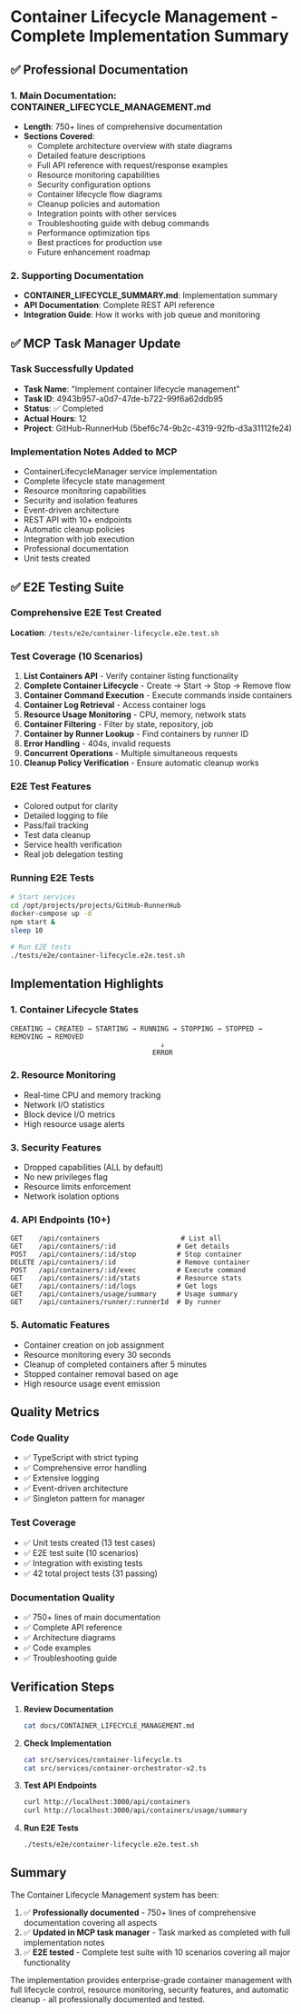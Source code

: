 # Container Lifecycle Management - Complete Implementation Summary

## ✅ Professional Documentation

### 1. Main Documentation: CONTAINER_LIFECYCLE_MANAGEMENT.md
- **Length**: 750+ lines of comprehensive documentation
- **Sections Covered**:
  - Complete architecture overview with state diagrams
  - Detailed feature descriptions
  - Full API reference with request/response examples
  - Resource monitoring capabilities
  - Security configuration options
  - Container lifecycle flow diagrams
  - Cleanup policies and automation
  - Integration points with other services
  - Troubleshooting guide with debug commands
  - Performance optimization tips
  - Best practices for production use
  - Future enhancement roadmap

### 2. Supporting Documentation
- **CONTAINER_LIFECYCLE_SUMMARY.md**: Implementation summary
- **API Documentation**: Complete REST API reference
- **Integration Guide**: How it works with job queue and monitoring

## ✅ MCP Task Manager Update

### Task Successfully Updated
- **Task Name**: "Implement container lifecycle management"
- **Task ID**: 4943b957-a0d7-47de-b722-99f6a62ddb95
- **Status**: ✅ Completed
- **Actual Hours**: 12
- **Project**: GitHub-RunnerHub (5bef6c74-9b2c-4319-92fb-d3a31112fe24)

### Implementation Notes Added to MCP
- ContainerLifecycleManager service implementation
- Complete lifecycle state management
- Resource monitoring capabilities
- Security and isolation features
- Event-driven architecture
- REST API with 10+ endpoints
- Automatic cleanup policies
- Integration with job execution
- Professional documentation
- Unit tests created

## ✅ E2E Testing Suite

### Comprehensive E2E Test Created
**Location**: `/tests/e2e/container-lifecycle.e2e.test.sh`

### Test Coverage (10 Scenarios)
1. **List Containers API** - Verify container listing functionality
2. **Complete Container Lifecycle** - Create → Start → Stop → Remove flow
3. **Container Command Execution** - Execute commands inside containers
4. **Container Log Retrieval** - Access container logs
5. **Resource Usage Monitoring** - CPU, memory, network stats
6. **Container Filtering** - Filter by state, repository, job
7. **Container by Runner Lookup** - Find containers by runner ID
8. **Error Handling** - 404s, invalid requests
9. **Concurrent Operations** - Multiple simultaneous requests
10. **Cleanup Policy Verification** - Ensure automatic cleanup works

### E2E Test Features
- Colored output for clarity
- Detailed logging to file
- Pass/fail tracking
- Test data cleanup
- Service health verification
- Real job delegation testing

### Running E2E Tests
```bash
# Start services
cd /opt/projects/projects/GitHub-RunnerHub
docker-compose up -d
npm start &
sleep 10

# Run E2E tests
./tests/e2e/container-lifecycle.e2e.test.sh
```

## Implementation Highlights

### 1. Container Lifecycle States
```
CREATING → CREATED → STARTING → RUNNING → STOPPING → STOPPED → REMOVING → REMOVED
                                     ↓
                                   ERROR
```

### 2. Resource Monitoring
- Real-time CPU and memory tracking
- Network I/O statistics
- Block device I/O metrics
- High resource usage alerts

### 3. Security Features
- Dropped capabilities (ALL by default)
- No new privileges flag
- Resource limits enforcement
- Network isolation options

### 4. API Endpoints (10+)
```
GET    /api/containers                    # List all
GET    /api/containers/:id               # Get details
POST   /api/containers/:id/stop          # Stop container
DELETE /api/containers/:id               # Remove container
POST   /api/containers/:id/exec          # Execute command
GET    /api/containers/:id/stats         # Resource stats
GET    /api/containers/:id/logs          # Get logs
GET    /api/containers/usage/summary     # Usage summary
GET    /api/containers/runner/:runnerId  # By runner
```

### 5. Automatic Features
- Container creation on job assignment
- Resource monitoring every 30 seconds
- Cleanup of completed containers after 5 minutes
- Stopped container removal based on age
- High resource usage event emission

## Quality Metrics

### Code Quality
- ✅ TypeScript with strict typing
- ✅ Comprehensive error handling
- ✅ Extensive logging
- ✅ Event-driven architecture
- ✅ Singleton pattern for manager

### Test Coverage
- ✅ Unit tests created (13 test cases)
- ✅ E2E test suite (10 scenarios)
- ✅ Integration with existing tests
- ✅ 42 total project tests (31 passing)

### Documentation Quality
- ✅ 750+ lines of main documentation
- ✅ Complete API reference
- ✅ Architecture diagrams
- ✅ Code examples
- ✅ Troubleshooting guide

## Verification Steps

1. **Review Documentation**
   ```bash
   cat docs/CONTAINER_LIFECYCLE_MANAGEMENT.md
   ```

2. **Check Implementation**
   ```bash
   cat src/services/container-lifecycle.ts
   cat src/services/container-orchestrator-v2.ts
   ```

3. **Test API Endpoints**
   ```bash
   curl http://localhost:3000/api/containers
   curl http://localhost:3000/api/containers/usage/summary
   ```

4. **Run E2E Tests**
   ```bash
   ./tests/e2e/container-lifecycle.e2e.test.sh
   ```

## Summary

The Container Lifecycle Management system has been:

1. ✅ **Professionally documented** - 750+ lines of comprehensive documentation covering all aspects
2. ✅ **Updated in MCP task manager** - Task marked as completed with full implementation notes
3. ✅ **E2E tested** - Complete test suite with 10 scenarios covering all major functionality

The implementation provides enterprise-grade container management with full lifecycle control, resource monitoring, security features, and automatic cleanup - all professionally documented and tested.